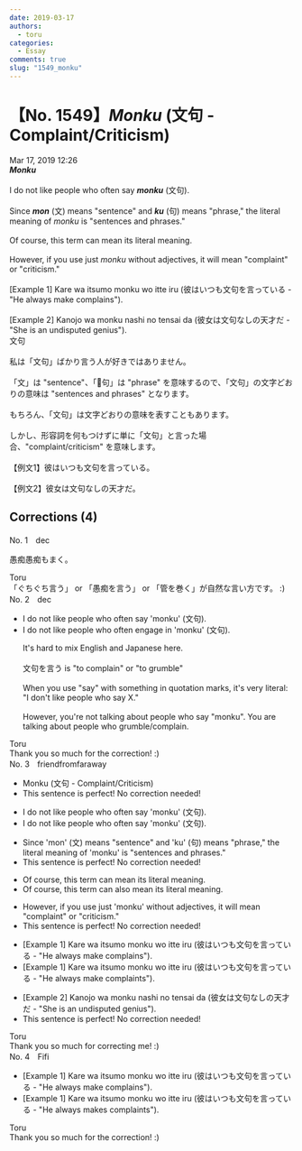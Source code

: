 ```yaml
---
date: 2019-03-17
authors:
  - toru
categories:
  - Essay
comments: true
slug: "1549_monku"
---
```


# 【No. 1549】<strong><em>Monku</em></strong> (文句 - Complaint/Criticism)
<div class="date">Mar 17, 2019 12:26</div>
<div id="post"><div id="body_show_ori">
<strong><em>Monku</em></strong><br/><br/>I do not like people who often say <strong><em>monku</em></strong> (文句).<br/><br/>Since <strong><em>mon</em></strong> (文) means "sentence" and <strong><em>ku</em></strong> (句) means "phrase," the literal meaning of <em>monku</em> is "sentences and phrases."<br/><br/>Of course, this term can mean its literal meaning.<br/><br/>However, if you use just <em>monku</em> without adjectives, it will mean "complaint" or "criticism."<br/><br/>[Example 1] Kare wa itsumo monku wo itte iru (彼はいつも文句を言っている - "He always make complains").<br/><br/>[Example 2] Kanojo wa monku nashi no tensai da (彼女は文句なしの天才だ - "She  is an undisputed genius").
</div></div>

<!-- more -->

<div id="post_ja"><div id="body_show_mo">
文句<br/><br/>私は「文句」ばかり言う人が好きではありません。<br/><br/>「文」は "sentence"、「句」は "phrase" を意味するので、「文句」の文字どおりの意味は "sentences and phrases" となります。<br/><br/>もちろん、「文句」は文字どおりの意味を表すこともあります。<br/><br/>しかし、形容詞を何もつけずに単に「文句」と言った場合、"complaint/criticism" を意味します。<br/><br/>【例文1】彼はいつも文句を言っている。<br/><br/>【例文2】彼女は文句なしの天才だ。
</div></div>

## Corrections (4)
<div id="block"><div class="first_name"> No. 1　<span class="just_name">dec</span></div><div id="block2">
<p class="comment_small">
 愚痴愚痴もまく。
</p>

</div><div class="name"><span class="just_name">Toru</span><br>
「ぐちぐち言う」 or 「愚痴を言う」 or 「管を巻く」が自然な言い方です。 :)
</div>
</div>
<div id="block"><div class="first_name"> No. 2　<span class="just_name">dec</span></div><div id="block2">
<ul class="correction_field">
<li class="incorrect">I do not like people who often say 'monku' (文句).</li>
<li class="corrected correct">
I do not like people who often <span class="f_blue">engage in</span> 'monku' (文句).
<p class="correction_comment">It's hard to mix English and Japanese here.<br/><br/>文句を言う is "to complain" or "to grumble"<br/><br/>When you use "say" with something in quotation marks, it's very literal: "I don't like people who say X."<br/><br/>However, you're not talking about people who say "monku". You are talking about people who grumble/complain.</p>
</li>
</ul>
</div><div class="name"><span class="just_name">Toru</span><br>
Thank you so much for the correction! :)
</div>
</div>
<div id="block"><div class="first_name"> No. 3　<span class="just_name">friendfromfaraway</span></div><div id="block2">
<ul class="correction_field">
<li class="incorrect">Monku (文句 - Complaint/Criticism)</li>
<li class="corrected perfect">This sentence is perfect! No correction needed!</li>
</ul>
<ul class="correction_field">
<li class="incorrect">I do not like people who often say 'monku' (文句).</li>
<li class="corrected correct">
I do not like people who often say 'monku' (文句).
</li>
</ul>
<ul class="correction_field">
<li class="incorrect">Since 'mon' (文) means "sentence" and 'ku' (句) means "phrase," the literal meaning of 'monku' is "sentences and phrases."</li>
<li class="corrected perfect">This sentence is perfect! No correction needed!</li>
</ul>
<ul class="correction_field">
<li class="incorrect">Of course, this term can mean its literal meaning.</li>
<li class="corrected correct">
Of course, this term can <span class="f_red">also </span>mean its literal meaning.
</li>
</ul>
<ul class="correction_field">
<li class="incorrect">However, if you use just 'monku' without adjectives, it will mean "complaint" or "criticism."</li>
<li class="corrected perfect">This sentence is perfect! No correction needed!</li>
</ul>
<ul class="correction_field">
<li class="incorrect">[Example 1] Kare wa itsumo monku wo itte iru (彼はいつも文句を言っている - "He always make complains").</li>
<li class="corrected correct">
[Example 1] Kare wa itsumo monku wo itte iru (彼はいつも文句を言っている - "He always make complain<span class="f_red">t</span>s").
</li>
</ul>
<ul class="correction_field">
<li class="incorrect">[Example 2] Kanojo wa monku nashi no tensai da (彼女は文句なしの天才だ - "She  is an undisputed genius").</li>
<li class="corrected perfect">This sentence is perfect! No correction needed!</li>
</ul>
</div><div class="name"><span class="just_name">Toru</span><br>
Thank you so much for correcting me! :)
</div>
</div>
<div id="block"><div class="first_name"> No. 4　<span class="just_name">Fifi</span></div><div id="block2">
<ul class="correction_field">
<li class="incorrect">[Example 1] Kare wa itsumo monku wo itte iru (彼はいつも文句を言っている - "He always make complains").</li>
<li class="corrected correct">
[Example 1] Kare wa itsumo monku wo itte iru (彼はいつも文句を言っている - "He always <span class="f_red">makes complaints</span>").
</li>
</ul>
</div><div class="name"><span class="just_name">Toru</span><br>
Thank you so much for the correction! :)
</div>
</div>
